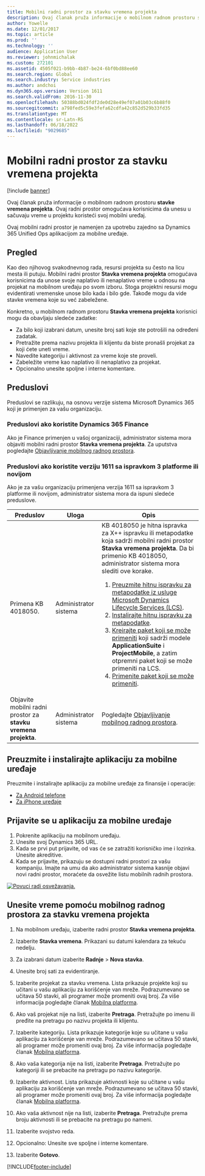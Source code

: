 ```yaml
---
title: Mobilni radni prostor za stavku vremena projekta
description: Ovaj članak pruža informacije o mobilnom radnom prostoru stavke vremena projekta. Ovaj radni prostor omogućava korisnicima da unesu u sačuvaju vreme u projektu koristeći svoj mobilni uređaj.
author: Yowelle
ms.date: 12/01/2017
ms.topic: article
ms.prod: ''
ms.technology: ''
audience: Application User
ms.reviewer: johnmichalak
ms.custom: 272101
ms.assetid: 4505f021-b9bb-4b87-be24-6bf0bd88ee60
ms.search.region: Global
ms.search.industry: Service industries
ms.author: andchoi
ms.dyn365.ops.version: Version 1611
ms.search.validFrom: 2016-11-30
ms.openlocfilehash: 50388bd024fdf2de0d28e49ef07a01b03c6b88f0
ms.sourcegitcommit: a798fed5c59e3fefa62cdfa42c852d529b33fd35
ms.translationtype: MT
ms.contentlocale: sr-Latn-RS
ms.lasthandoff: 06/18/2022
ms.locfileid: "9029685"
---
```

# <a name="project-time-entry-mobile-workspace"></a>Mobilni radni prostor za stavku vremena projekta

[!include [banner](../includes/banner.md)]

Ovaj članak pruža informacije o mobilnom radnom prostoru **stavke vremena projekta**. Ovaj radni prostor omogućava korisnicima da unesu u sačuvaju vreme u projektu koristeći svoj mobilni uređaj.

Ovaj mobilni radni prostor je namenjen za upotrebu zajedno sa Dynamics 365 Unified Ops aplikacijom za mobilne uređaje. 

## <a name="overview"></a>Pregled
Kao deo njihovog svakodnevnog rada, resursi projekta su često na licu mesta ili putuju. Mobilni radni prostor **Stavka vremena projekta** omogućava korisnicima da unose svoje naplativo ili nenaplativo vreme u odnosu na projekat na mobilnom uređaju po svom izboru. Stoga projektni resursi mogu evidentirati vremenske unose bilo kada i bilo gde. Takođe mogu da vide stavke vremena koje su već zabeležene. 

Konkretno, u mobilnom radnom prostoru **Stavka vremena projekta** korisnici mogu da obavljaju sledeće zadatke:

-   Za bilo koji izabrani datum, unesite broj sati koje ste potrošili na određeni zadatak.
-   Pretražite prema nazivu projekta ili klijentu da biste pronašli projekat za koji ćete uneti vreme.
-   Navedite kategoriju i aktivnost za vreme koje ste proveli.
-   Zabeležite vreme kao naplativo ili nenaplativo za projekat.
-   Opcionalno unesite spoljne i interne komentare.

## <a name="prerequisites"></a>Preduslovi
Preduslovi se razlikuju, na osnovu verzije sistema Microsoft Dynamics 365 koji je primenjen za vašu organizaciju.

### <a name="prerequisites-if-you-use-dynamics-365-finance"></a>Preduslovi ako koristite Dynamics 365 Finance
Ako je Finance primenjen u vašoj organizaciji, administrator sistema mora objaviti mobilni radni prostor **Stavka vremena projekta**. Za uputstva pogledajte [Objavljivanje mobilnog radnog prostora](/dynamics365/fin-ops-core/dev-itpro/mobile-apps/publish-mobile-workspace).

### <a name="prerequisites-if-you-use-version-1611-with-platform-update-3-or-later"></a>Preduslovi ako koristite verziju 1611 sa ispravkom 3 platforme ili novijom
Ako je za vašu organizaciju primenjena verzija 1611 sa ispravkom 3 platforme ili novijom, administrator sistema mora da ispuni sledeće preduslove. 

<table>
<thead>
<tr class="header">
<th>Preduslov</th>
<th>Uloga</th>
<th>Opis</th>
</tr>
</thead>
<tbody>
<tr class="odd">

<td>Primena KB 4018050.</td>
<td>Administrator sistema</td>
<td>KB 4018050 je hitna ispravka za X++ ispravku ili metapodatke koja sadrži mobilni radni prostor <strong>Stavka vremena projekta</strong>. Da bi primenio KB 4018050, administrator sistema mora slediti ove korake.
<ol>
<li><a href="/dynamics365/fin-ops-core/dev-itpro/migration-upgrade/download-hotfix-lcs">Preuzmite hitnu ispravku za metapodatke iz usluge Microsoft Dynamics Lifecycle Services (LCS)</a>.</li>
<li><a href="/dynamics365/fin-ops-core/dev-itpro/migration-upgrade/install-metadata-hotfix-package">Instalirajte hitnu ispravku za metapodatke</a>.</li>
<li><a href="/dynamics365/fin-ops-core/dev-itpro/deployment/create-apply-deployable-package">Kreirajte paket koji se može primeniti</a> koji sadrži modele <strong>ApplicationSuite</strong> i <strong>ProjectMobile</strong>, a zatim otpremni paket koji se može primeniti na LCS.</li>
<li><a href="/dynamics365/fin-ops-core/dev-itpro/deployment/apply-deployable-package-system">Primenite paket koji se može primeniti</a>.</li>

</ol></td>
</tr>
<tr class="even">
<td>Objavite mobilni radni prostor za <strong>stavku vremena projekta</strong>.</td>
<td>Administrator sistema</td>
<td>Pogledajte <a href="/dynamics365/fin-ops-core/dev-itpro/mobile-apps/publish-mobile-workspace">Objavljivanje mobilnog radnog prostora</a>.</td>
</tr>
</tbody>
</table>

## <a name="download-and-install-the-mobile-app"></a>Preuzmite i instalirajte aplikaciju za mobilne uređaje

Preuzmite i instalirajte aplikaciju za mobilne uređaje za finansije i operacije:

-   [Za Android telefone](https://go.microsoft.com/fwlink/?linkid=850662)
-   [Za iPhone uređaje](https://go.microsoft.com/fwlink/?linkid=850663)

## <a name="sign-in-to-the-mobile-app"></a>Prijavite se u aplikaciju za mobilne uređaje
1.  Pokrenite aplikaciju na mobilnom uređaju.
2.  Unesite svoj Dynamics 365 URL.
3.  Kada se prvi put prijavite, od vas će se zatražiti korisničko ime i lozinka. Unesite akreditive.
4.  Kada se prijavite, prikazuju se dostupni radni prostori za vašu kompaniju. Imajte na umu da ako administrator sistema kasnije objavi novi radni prostor, moraćete da osvežite listu mobilnih radnih prostora.

[![Povuci radi osvežavanja.](./media/pull-to-refresh-list-of-workspaces-183x300.png)](./media/pull-to-refresh-list-of-workspaces.png)

## <a name="enter-time-by-using-the-project-time-entry-mobile-workspace"></a>Unesite vreme pomoću mobilnog radnog prostora za stavku vremena projekta
1.  Na mobilnom uređaju, izaberite radni prostor **Stavka vremena projekta**.
2.  Izaberite **Stavka vremena**. Prikazani su datumi kalendara za tekuću nedelju.
3.  Za izabrani datum izaberite **Radnje** &gt; **Nova stavka**.
4.  Unesite broj sati za evidentiranje.
5.  Izaberite projekat za stavku vremena. Lista prikazuje projekte koji su učitani u vašu aplikaciju za korišćenje van mreže. Podrazumevano se učitava 50 stavki, ali programer može promeniti ovaj broj. Za više informacija pogledajte članak [Mobilna platforma](/dynamics365/fin-ops-core/dev-itpro/mobile-apps/mobile-app-home-page).
6.  Ako vaš projekat nije na listi, izaberite **Pretraga**. Pretražujte po imenu ili pređite na pretragu po nazivu projekta ili klijentu.
7.  Izaberite kategoriju. Lista prikazuje kategorije koje su učitane u vašu aplikaciju za korišćenje van mreže. Podrazumevano se učitava 50 stavki, ali programer može promeniti ovaj broj. Za više informacija pogledajte članak [Mobilna platforma](/dynamics365/fin-ops-core/dev-itpro/mobile-apps/mobile-app-home-page).
8.  Ako vaša kategorija nije na listi, izaberite **Pretraga**. Pretražujte po kategoriji ili se prebacite na pretragu po nazivu kategorije.
9.  Izaberite aktivnost. Lista prikazuje aktivnosti koje su učitane u vašu aplikaciju za korišćenje van mreže. Podrazumevano se učitava 50 stavki, ali programer može promeniti ovaj broj. Za više informacija pogledajte članak [Mobilna platforma](/dynamics365/fin-ops-core/dev-itpro/mobile-apps/mobile-app-home-page).
10. Ako vaša aktivnost nije na listi, izaberite **Pretraga**. Pretražujte prema broju aktivnosti ili se prebacite na pretragu po nameni.

11. Izaberite svojstvo reda.
12. Opcionalno: Unesite sve spoljne i interne komentare.
13. Izaberite **Gotovo**.


[!INCLUDE[footer-include](../includes/footer-banner.md)]